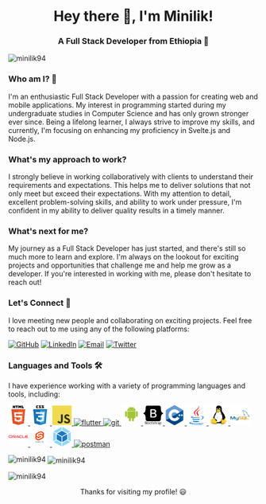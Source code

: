 <h1 align="center">Hey there &#x1F44B, I'm Minilik!</h1>
<h3 align="center">A Full Stack Developer from Ethiopia &#x1F680</h3>
<p align="left"> <img src="https://komarev.com/ghpvc/?username=minilik94&label=Profile%20views&color=0e75b6&style=flat" alt="minilik94" /> </p>
<h3 align="left">Who am I? &#x1F464</h3>
<p align="left">I'm an enthusiastic Full Stack Developer with a passion for creating web and mobile applications. My interest in programming started during my undergraduate studies in Computer Science and has only grown stronger ever since. Being a lifelong learner, I always strive to improve my skills, and currently, I'm focusing on enhancing my proficiency in Svelte.js and Node.js.</p>
<h3 align="left">What's my approach to work?</h3>
<p align="left">I strongly believe in working collaboratively with clients to understand their requirements and expectations. This helps me to deliver solutions that not only meet but exceed their expectations. With my attention to detail, excellent problem-solving skills, and ability to work under pressure, I'm confident in my ability to deliver quality results in a timely manner.</p>
<h3 align="left">What's next for me?</h3>
<p align="left">My journey as a Full Stack Developer has just started, and there's still so much more to learn and explore. I'm always on the lookout for exciting projects and opportunities that challenge me and help me grow as a developer. If you're interested in working with me, please don't hesitate to reach out!</p>

<h3 align="left">Let's Connect 🤝</h3>
<p align="left">I love meeting new people and collaborating on exciting projects. Feel free to reach out to me using any of the following platforms:</p>
<p align="left">
  <a href="https://github.com/minilik94" target="_blank"><img src="https://img.shields.io/badge/GitHub-%23121011.svg?&style=for-the-badge&logo=github&logoColor=white" alt="GitHub"></a>
  <a href="https://www.linkedin.com/in/minilikzeru/" target="_blank"><img src="https://img.shields.io/badge/LinkedIn-%230077B5.svg?&style=for-the-badge&logo=linkedin&logoColor=white" alt="LinkedIn"></a>
  <a href="mailto:minilikzeru@gmail.com"><img src="https://img.shields.io/badge/Email-D14836?style=for-the-badge&logo=gmail&logoColor=white" alt="Email"></a>
  <a href="https://twitter.com/minilikzeru" target="_blank"><img src="https://img.shields.io/badge/Twitter-%231DA1F2.svg?&style=for-the-badge&logo=twitter&logoColor=white" alt="Twitter"></a>
</p>


<h3 align="left">Languages and Tools 🛠️</h3>
<p align="left">I have experience working with a variety of programming languages and tools, including:</p>
<p align="left"> <a href="https://www.w3.org/html/" target="_blank" rel="noreferrer"> <img src="https://raw.githubusercontent.com/devicons/devicon/master/icons/html5/html5-original-wordmark.svg" alt="html5" width="40" height="40"/> </a><a href="https://www.w3schools.com/css/" target="_blank" rel="noreferrer"> <img src="https://raw.githubusercontent.com/devicons/devicon/master/icons/css3/css3-original-wordmark.svg" alt="css3" width="40" height="40"/> </a> <a href="https://developer.mozilla.org/en-US/docs/Web/JavaScript" target="_blank" rel="noreferrer"> <img src="https://raw.githubusercontent.com/devicons/devicon/master/icons/javascript/javascript-original.svg" alt="javascript" width="40" height="40"/> </a> <a href="https://flutter.dev" target="_blank" rel="noreferrer"> <img src="https://www.vectorlogo.zone/logos/flutterio/flutterio-icon.svg" alt="flutter" width="40" height="40"/> </a> <a href="https://git-scm.com/" target="_blank" rel="noreferrer"> <img src="https://www.vectorlogo.zone/logos/git-scm/git-scm-icon.svg" alt="git" width="40" height="40"/> </a><a href="https://developer.android.com" target="_blank" rel="noreferrer"> <img src="https://raw.githubusercontent.com/devicons/devicon/master/icons/android/android-original-wordmark.svg" alt="android" width="40" height="40"/> </a> <a href="https://getbootstrap.com" target="_blank" rel="noreferrer"> <img src="https://raw.githubusercontent.com/devicons/devicon/master/icons/bootstrap/bootstrap-plain-wordmark.svg" alt="bootstrap" width="40" height="40"/> </a> <a href="https://www.w3schools.com/cpp/" target="_blank" rel="noreferrer"> <img src="https://raw.githubusercontent.com/devicons/devicon/master/icons/cplusplus/cplusplus-original.svg" alt="cplusplus" width="40" height="40"/> </a>   <a href="https://www.java.com" target="_blank" rel="noreferrer"> <img src="https://raw.githubusercontent.com/devicons/devicon/master/icons/java/java-original.svg" alt="java" width="40" height="40"/> </a> <a href="https://www.linux.org/" target="_blank" rel="noreferrer"> <img src="https://raw.githubusercontent.com/devicons/devicon/master/icons/linux/linux-original.svg" alt="linux" width="40" height="40"/> </a> <a href="https://www.mysql.com/" target="_blank" rel="noreferrer"> <img src="https://raw.githubusercontent.com/devicons/devicon/master/icons/mysql/mysql-original-wordmark.svg" alt="mysql" width="40" height="40"/> </a> <a href="https://www.oracle.com/" target="_blank" rel="noreferrer"> <img src="https://raw.githubusercontent.com/devicons/devicon/master/icons/oracle/oracle-original.svg" alt="oracle" width="40" height="40"/> </a>  <a href="https://svelte.dev/" target="_blank" rel="noreferrer">
    <img src="https://raw.githubusercontent.com/devicons/devicon/master/icons/svelte/svelte-original-wordmark.svg" alt="svelte" width="40" height="40"/>
  </a>
  <a href="https://webpack.js.org/" target="_blank" rel="noreferrer"> 
    <img src="https://raw.githubusercontent.com/devicons/devicon/master/icons/webpack/webpack-original.svg" alt="webpack" width="40" height="40"/> 
  </a>
  <a href="https://www.postman.com/" target="_blank" rel="noreferrer"> 
    <img src="https://www.vectorlogo.zone/logos/getpostman/getpostman-icon.svg" alt="postman" width="40" height="40"/> 
  </a></p>

<p><img align="left" src="https://github-readme-stats.vercel.app/api/top-langs?username=minilik94&show_icons=true&locale=en&layout=compact" alt="minilik94" /></p>

<p>&nbsp;<img align="center" src="https://github-readme-stats.vercel.app/api?username=minilik94&show_icons=true&locale=en" alt="minilik94" /></p>

<p><img align="center" src="https://github-readme-streak-stats.herokuapp.com/?user=minilik94&" alt="minilik94" /></p>

<p align="center">
  Thanks for visiting my profile! 😃
</p>
